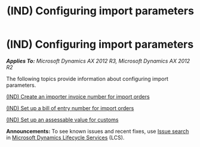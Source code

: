 ﻿---
title: (IND) Configuring import parameters
TOCTitle: (IND) Configuring import parameters
ms:assetid: ace3f744-1fc6-4656-8b4a-fadaba70de3f
ms:mtpsurl: https://technet.microsoft.com/en-us/library/JJ664788(v=AX.60)
ms:contentKeyID: 49386105
ms.date: 04/18/2014
mtps_version: v=AX.60
---

# (IND) Configuring import parameters 


_**Applies To:** Microsoft Dynamics AX 2012 R3, Microsoft Dynamics AX 2012 R2_

The following topics provide information about configuring import parameters.

[(IND) Create an importer invoice number for import orders](ind-create-an-importer-invoice-number-for-import-orders.md)

[(IND) Set up a bill of entry number for import orders](ind-set-up-a-bill-of-entry-number-for-import-orders.md)

[(IND) Set up an assessable value for customs](ind-set-up-an-assessable-value-for-customs.md)

  
**Announcements:** To see known issues and recent fixes, use [Issue search](http://go.microsoft.com/fwlink/?linkid=389258) in [Microsoft Dynamics Lifecycle Services](http://go.microsoft.com/fwlink/?linkid=306505) (LCS).

